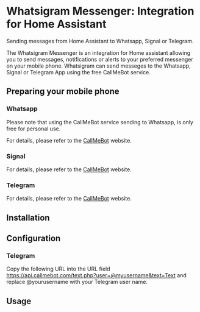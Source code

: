 # Whatsigram Messenger: Integration for Home Assistant
Sending messages from Home Assistant to Whatsapp, Signal or Telegram.

The Whatsigram Messenger is an integration for Home assistant allowing you to send messages, notifications or alerts to your preferred messenger on your mobile phone. Whatsigram can send messeges to the Whatsapp, Signal or Telegram App using the free CallMeBot service.

## Preparing your mobile phone

### Whatsapp

Please note that using the CallMeBot service sending to Whatsapp, is only free for personal use.

For details, please refer to the [CallMeBot](https://www.callmebot.com/blog/free-api-whatsapp-messages/) website.

### Signal

For details, please refer to the [CallMeBot](https://www.callmebot.com/blog/free-api-signal-send-messages/) website.

### Telegram

For details, please refer to the [CallMeBot](https://www.callmebot.com/blog/telegram-text-messages/) website.

## Installation

## Configuration

### Telegram

Copy the following URL into the URL field https://api.callmebot.com/text.php?user=@myusername&text=Text and replace @yourusername with your Telegram user name.

## Usage

